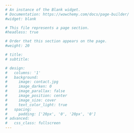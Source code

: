 ```yaml
---
# An instance of the Blank widget.
# Documentation: https://wowchemy.com/docs/page-builder/
#widget: blank

# This file represents a page section.
#headless: true

# Order that this section appears on the page.
#weight: 20

# title:
# subtitle:

# design:
#   columns: '1'
#   background:
#     image: contact.jpg
#     image_darken: 0
#     image_parallax: false
#     image_position: center
#     image_size: cover
#     text_color_light: true
#   spacing:
#     padding: ['20px', '0', '20px', '0']
# advanced:
#   css_class: fullscreen
---
```

